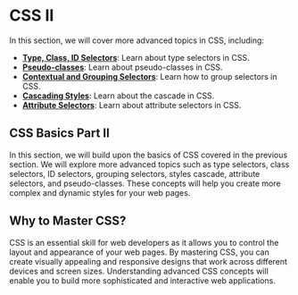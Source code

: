 # CSS II
In this section, we will cover more advanced topics in CSS, including:

- [**Type, Class, ID Selectors**](/Stage-5/CSS-Selectors.md): Learn about type selectors in CSS.
- [**Pseudo-classes**](/Stage-5/CSS-Pseudo-Classes.md): Learn about pseudo-classes in CSS.
- [**Contextual and Grouping Selectors**](/Stage-5/Contextual-and-Grouping-Selectors.md): Learn how to group selectors in CSS.
- [**Cascading Styles**](/Stage-5/CSS-Cascading.md): Learn about the cascade in CSS.
- [**Attribute Selectors**](/Stage-5/CSS-Attribute-Selectors.md): Learn about attribute selectors in CSS.

## CSS Basics Part II

In this section, we will build upon the basics of CSS covered in the previous section. We will explore more advanced topics such as type selectors, class selectors, ID selectors, grouping selectors, styles cascade, attribute selectors, and pseudo-classes. These concepts will help you create more complex and dynamic styles for your web pages.

## Why to Master CSS?

CSS is an essential skill for web developers as it allows you to control the layout and appearance of your web pages. By mastering CSS, you can create visually appealing and responsive designs that work across different devices and screen sizes. Understanding advanced CSS concepts will enable you to build more sophisticated and interactive web applications.


